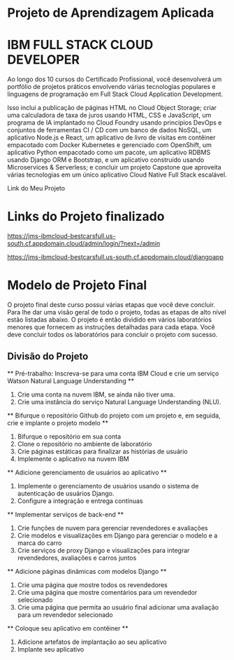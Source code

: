 # Projeto de Aprendizagem Aplicada 
# IBM FULL STACK CLOUD DEVELOPER

Ao longo dos 10 cursos do Certificado Profissional, você desenvolverá um portfólio de projetos práticos envolvendo várias tecnologias populares e linguagens de programação em Full Stack Cloud Application Development.

Isso inclui a publicação de páginas HTML no Cloud Object Storage; criar uma calculadora de taxa de juros usando HTML, CSS e JavaScript, um programa de IA implantado no Cloud Foundry usando princípios DevOps e conjuntos de ferramentas CI / CD com um banco de dados NoSQL, um aplicativo Node.js e React, um aplicativo de livro de visitas em contêiner empacotado com Docker Kubernetes e gerenciado com OpenShift, um aplicativo Python empacotado como um pacote, um aplicativo RDBMS usando Django ORM e Bootstrap, e um aplicativo construído usando Microservices & Serverless; e concluir um projeto Capstone que aproveita várias tecnologias em um único aplicativo Cloud Native Full Stack escalável.


Link do Meu Projeto
# Links do Projeto finalizado
https://jms-ibmcloud-bestcarsfull.us-south.cf.appdomain.cloud/admin/login/?next=/admin

https://jms-ibmcloud-bestcarsfull.us-south.cf.appdomain.cloud/djangoapp



# Modelo de Projeto Final

O projeto final deste curso possui várias etapas que você deve concluir.
Para lhe dar uma visão geral de todo o projeto, todas as etapas de alto nível estão listadas abaixo.
O projeto é então dividido em vários laboratórios menores que fornecem as instruções detalhadas para cada etapa.
Você deve concluir todos os laboratórios para concluir o projeto com sucesso.

## Divisão do Projeto

** Pré-trabalho: Inscreva-se para uma conta IBM Cloud e crie um serviço Watson Natural Language Understanding **
1. Crie uma conta na nuvem IBM, se ainda não tiver uma.
2. Crie uma instância do serviço Natural Language Understanding (NLU).

** Bifurque o repositório Github do projeto com um projeto e, em seguida, crie e implante o projeto modelo **
1. Bifurque o repositório em sua conta
2. Clone o repositório no ambiente de laboratório
3. Crie páginas estáticas para finalizar as histórias de usuário
4. Implemente o aplicativo na nuvem IBM

** Adicione gerenciamento de usuários ao aplicativo **
1. Implemente o gerenciamento de usuários usando o sistema de autenticação de usuários Django.
2. Configure a integração e entrega contínuas

** Implementar serviços de back-end **
1. Crie funções de nuvem para gerenciar revendedores e avaliações
2. Crie modelos e visualizações em Django para gerenciar o modelo e a marca do carro
3. Crie serviços de proxy Django e visualizações para integrar revendedores, avaliações e carros juntos
 
** Adicione páginas dinâmicas com modelos Django **
1. Crie uma página que mostre todos os revendedores
2. Crie uma página que mostre comentários para um revendedor selecionado
3. Crie uma página que permita ao usuário final adicionar uma avaliação para um revendedor selecionado

** Coloque seu aplicativo em contêiner **
1. Adicione artefatos de implantação ao seu aplicativo
2. Implante seu aplicativo
